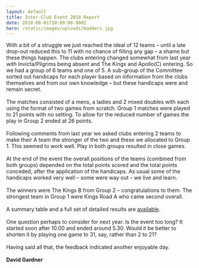 ```yaml
---
layout: default
title: Inter-Club Event 2018 Report
date: 2018-06-01T10:09:00.000Z
hero: /static/images/uploads/badders.jpg
---
```

With a bit of a struggle we just reached the ideal of 12 teams – until a late drop-out reduced this to 11 with no chance of filling any gap – a shame but these things happen. The clubs entering changed somewhat from last year with Invicta/Pilgrims being absent and The Kings and Apollo(C) entering. So we had a group of 6 teams and one of 5. A sub-group of the Committee sorted out handicaps for each player based on information from the clubs themselves and from our own knowledge – but these handicaps were and remain secret.\
\
The matches consisted of a mens, a ladies and 2 mixed doubles with each using the format of two games from scratch. Group 1 matches were played to 21 points with no setting. To allow for the reduced number of games the play in Group 2 ended at 26 points.\
\
Following comments from last year we asked clubs entering 2 teams to make their A team the stronger of the two and these we allocated to Group 1. This seemed to work well. Play in both groups resulted in close games.\
\
At the end of the event the overall positions of the teams (combined from both groups) depended on the total points scored and the total points conceded, after the application of the handicaps. As usual some of the handicaps worked very well – some were way out – we live and learn.\
\
The winners were The Kings B from Group 2 – congratulations to them. The strongest team in Group 1 were Kings Road A who came second overall.\
\
A summary table and a full set of detailed results are [available](http://www.nfrba.co.uk/Tourn/Club%20Event/Results_issue_2018%20(1).pdf).\
\
One question perhaps to consider for next year. Is the event too long? It started soon after 10.00 and ended around 5.30. Would it be better to shorten it by playing one game to 31, say, rather than 2 to 21?\
\
Having said all that, the feedback indicated another enjoyable day.\
\
**David Gardner**
